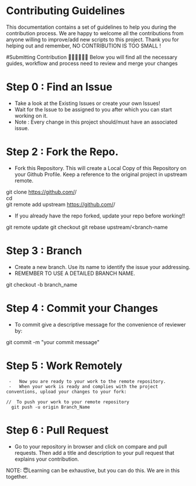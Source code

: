 
# Contributing Guidelines

This documentation contains a set of guidelines to help you during the contribution process. We are happy to welcome all the contributions from anyone willing to improve/add new scripts to this project. 
Thank you for helping out and remember, NO CONTRIBUTION IS TOO SMALL !


#Submitting Contribution 👨🏼‍💻👩🏼‍💻
Below you will find all the necessary guides, workflow and process need to review and merge your changes

# Step 0 : Find an Issue
   -  Take a look at the Existing Issues or create your own Issues!
   -  Wait for the Issue to be assigned to you after which you can start working on it.
   -  Note : Every change in this project should/must have an associated issue.


# Step 2 : Fork the Repo.
  - Fork this Repository. This will create a Local Copy of this Repository on your Github Profile. Keep a reference to the original project in upstream remote.

git clone https://github.com/<your-username>/<repo-name>  
cd <repo-name>  
git remote add upstream https://github.com/<upstream-owner>/<repo-name>  
  
  - If you already have the repo forked, update your repo before working!!
  
 git remote update
git checkout <branch-name>
git rebase upstream/<branch-name
                                 
# Step 3 : Branch 
 - Create a new branch. Use its name to identify the issue your addressing.
 - REMEMBER TO USE A DETAILED BRANCH NAME.

git checkout -b branch_name
 
# Step 4 : Commit your Changes
   - To commit give a descriptive message for the convenience of reviewer by:
  
   git commit -m "your commit message" 

 # Step 5 : Work Remotely
     -   Now you are ready to your work to the remote repository.
     -   When your work is ready and complies with the project conventions, upload your changes to your fork:
   
    //  To push your work to your remote repository
      git push -u origin Branch_Name
                                
   #  Step 6 : Pull Request 
   - Go to your repository in browser and click on compare and pull requests. Then add a title and description to your pull request that explains your contribution.
   
                                 
NOTE: 
😇Learning can be exhaustive, but you can do this. 
We are in this together.
                              

